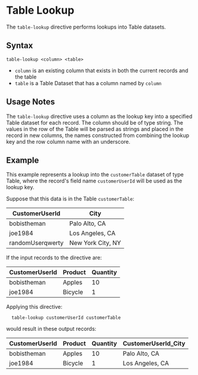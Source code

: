 # Table Lookup

The `table-lookup` directive performs lookups into Table datasets.

## Syntax

```
table-lookup <column> <table>
```

* `column` is an existing column that exists in both the current records and the table
* `table` is a Table Dataset that has a column named by `column`

## Usage Notes

The `table-lookup` directive uses a column as the lookup key into a specified Table
dataset for each record. The column should be of type string. The values in the row of the
Table will be parsed as strings and placed in the record in new columns, the names
constructed from combining the lookup key and the row column name with an underscore.

## Example

This example represents a lookup into the `customerTable` dataset of type Table, where the
record's field name `customerUserId` will be used as the lookup key.

Suppose that this data is in the Table `customerTable`:

| CustomerUserId   | City              |
| ---------------- | ----------------- |
| bobistheman      | Palo Alto, CA     |
| joe1984          | Los Angeles, CA   |
| randomUserqwerty | New York City, NY |

If the input records to the directive are:

| CustomerUserId | Product | Quantity |
| -------------- | ------- | -------- |
| bobistheman    | Apples  | 10       |
| joe1984        | Bicycle | 1        |

Applying this directive:

```
  table-lookup customerUserId customerTable
```

would result in these output records:

| CustomerUserId | Product | Quantity | CustomerUserId_City |
| -------------- | ------- | -------- | ------------------- |
| bobistheman    | Apples  | 10       | Palo Alto, CA       |
| joe1984        | Bicycle | 1        | Los Angeles, CA     |
